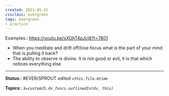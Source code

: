 ```yaml
---
created: 2021-05-31
cssclass: evergreen
tags: evergreen
- practice
---
```


Examples:: https://youtu.be/sXGhT4pJcj8?t=7801
- When you meditate and drift off/lose focus what is the part of your mind that is pulling it back?
- The ability to observe is divine. It is not good or evil, it is that which notices everything else

---

**Status**:: #EVER/SPROUT 
*edited `=this.file.mtime`*

**Topics**:: 
*`$=customJS.dv_funcs.outlinedIn(dv, this)`*

